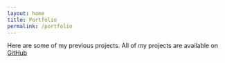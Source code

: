 ```yaml
---
layout: home
title: Portfolio
permalink: /portfolio
---
```

Here are some of my previous projects. All of my projects are available on [GitHub](https://github.com/MurrayGroves)